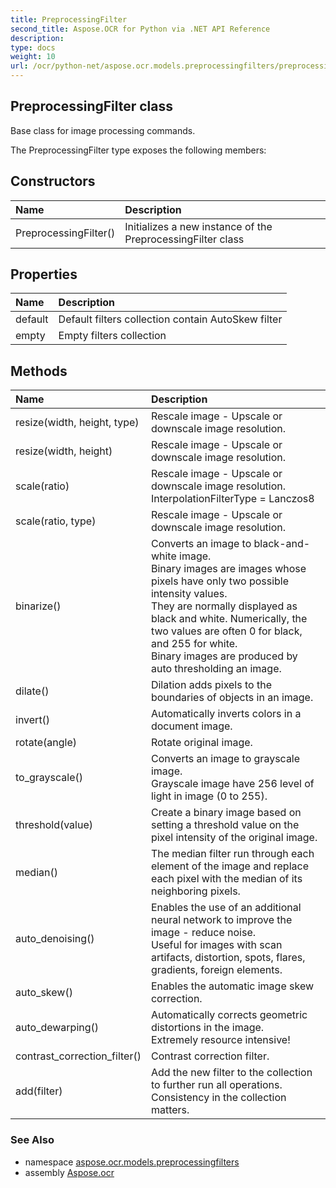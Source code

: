 ```yaml
---
title: PreprocessingFilter
second_title: Aspose.OCR for Python via .NET API Reference
description: 
type: docs
weight: 10
url: /ocr/python-net/aspose.ocr.models.preprocessingfilters/preprocessingfilter/
---
```


## PreprocessingFilter class

Base class for image processing commands.

The PreprocessingFilter type exposes the following members:
## Constructors
| Name | Description |
| :- | :- |
|PreprocessingFilter()|Initializes a new instance of the PreprocessingFilter class|
## Properties
| Name | Description |
| :- | :- |
|default|Default filters collection contain AutoSkew filter|
|empty|Empty filters collection|
## Methods
| Name | Description |
| :- | :- |
|resize(width, height, type)|Rescale image - Upscale or downscale image resolution.|
|resize(width, height)|Rescale image - Upscale or downscale image resolution.|
|scale(ratio)|Rescale image - Upscale or downscale image resolution.<br/>            InterpolationFilterType = Lanczos8|
|scale(ratio, type)|Rescale image - Upscale or downscale image resolution.|
|binarize()|Converts an image to black-and-white image.<br/>            Binary images are images whose pixels have only two possible intensity values. <br/>            They are normally displayed as black and white. Numerically, the two values are often 0 for black, and 255 for white.<br/>            Binary images are produced by auto thresholding an image.|
|dilate()|Dilation adds pixels to the boundaries of objects in an image.|
|invert()|Automatically inverts colors in a document image.|
|rotate(angle)|Rotate original image.|
|to_grayscale()|Converts an image to grayscale image.<br/>            Grayscale image have 256 level of light in image (0 to 255).|
|threshold(value)|Create a binary image based on setting a threshold value on the pixel intensity of the original image.|
|median()|The median filter run through each element of the image and replace each pixel with the median of its neighboring pixels.|
|auto_denoising()|Enables the use of an additional neural network to improve the image - reduce noise.<br/>            Useful for images with scan artifacts, distortion, spots, flares, gradients, foreign elements.|
|auto_skew()|Enables the automatic image skew correction.|
|auto_dewarping()|Automatically corrects geometric distortions in the image.<br/>            Extremely resource intensive!|
|contrast_correction_filter()|Contrast correction filter.|
|add(filter)|Add the new filter to the collection to further run all operations.<br/>            Consistency in the collection matters.|

### See Also

* namespace [aspose.ocr.models.preprocessingfilters](/ocr/python-net/aspose.ocr.models.preprocessingfilters/)
* assembly [Aspose.ocr](/ocr/python-net/)

